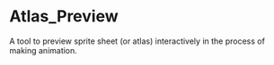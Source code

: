 # Atlas_Preview
A tool to preview sprite sheet (or atlas) interactively in the process of making animation.
